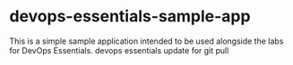 # devops-essentials-sample-app

This is a simple sample application intended to be used alongside the labs for DevOps Essentials.
devops essentials update for git pull
